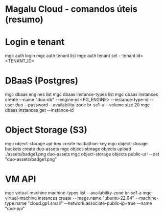 # Magalu Cloud - comandos úteis (resumo)
# Login e tenant
mgc auth login
mgc auth tenant list
mgc auth tenant set --tenant.id=<TENANT_ID>

# DBaaS (Postgres)
mgc dbaas engines list
mgc dbaas instance-types list
mgc dbaas instances create --name "duo-db" --engine-id <PG_ENGINE> --instance-type-id <TYPE> --user duo --password <PWD> --availability-zone br-se1-a --volume.size 20
mgc dbaas instances get --instance-id <ID>

# Object Storage (S3)
mgc object-storage api-key create hackathon-key
mgc object-storage buckets create duo-assets
mgc object-storage objects upload ./assets/badge1.png duo-assets
mgc object-storage objects public-url --dst "duo-assets/badge1.png"

# VM API
mgc virtual-machine machine-types list --availability-zone br-se1-a
mgc virtual-machine instances create --image.name "ubuntu-22.04" --machine-type.name "cloud.gp1.small" --network.associate-public-ip=true --name "duo-api"
